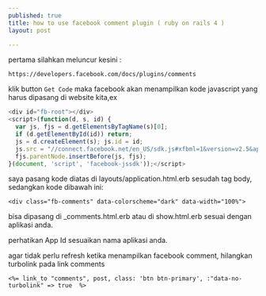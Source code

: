 ```yaml
---
published: true
title: how to use facebook comment plugin ( ruby on rails 4 )
layout: post

---
```

pertama silahkan meluncur kesini :

```
https://developers.facebook.com/docs/plugins/comments
```

klik button `Get Code` maka facebook akan menampilkan kode javascript yang harus dipasang di website kita,ex

```javascript
<div id="fb-root"></div>
<script>(function(d, s, id) {
  var js, fjs = d.getElementsByTagName(s)[0];
  if (d.getElementById(id)) return;
  js = d.createElement(s); js.id = id;
  js.src = "//connect.facebook.net/en_US/sdk.js#xfbml=1&version=v2.5&appId=474xxxxxxx";
  fjs.parentNode.insertBefore(js, fjs);
}(document, 'script', 'facebook-jssdk'));</script>
```
saya pasang kode diatas di layouts/application.html.erb sesudah tag body,
sedangkan kode dibawah ini:

```erb
<div class="fb-comments" data-colorscheme="dark" data-width="100%">
```

bisa dipasang di _comments.html.erb atau di show.html.erb sesuai dengan aplikasi anda.

perhatikan App Id sesuaikan nama aplikasi anda.

agar tidak perlu refresh ketika menampilkan facebook comment, hilangkan turbolink pada link comments

```erb
<%= link_to "comments", post, class: 'btn btn-primary', :"data-no-turbolink" => true  %>
```
